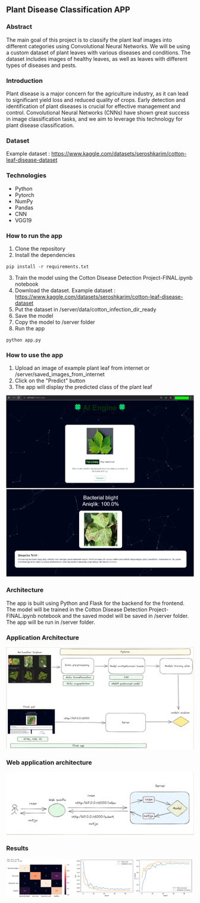 ## Plant Disease Classification APP

### Abstract 
The main goal of this project is to classify the plant leaf images into different categories using Convolutional Neural Networks. We will be using a custom dataset of plant leaves with various diseases and conditions. The dataset includes images of healthy leaves, as well as leaves with different types of diseases and pests.

### Introduction
Plant disease is a major concern for the agriculture industry, as it can lead to significant yield loss and reduced quality of crops. Early detection and identification of plant diseases is crucial for effective management and control. Convolutional Neural Networks (CNNs) have shown great success in image classification tasks, and we aim to leverage this technology for plant disease classification.

### Dataset
Example dataset : https://www.kaggle.com/datasets/seroshkarim/cotton-leaf-disease-dataset

### Technologies
- Python
- Pytorch
- NumPy
- Pandas
- CNN
- VGG19


### How to run the app
1. Clone the repository
2. Install the dependencies

```
pip install -r requirements.txt
```
3. Train the model using the Cotton Disease Detection Project-FINAL.ipynb notebook
4. Download the dataset. Example dataset : https://www.kaggle.com/datasets/seroshkarim/cotton-leaf-disease-dataset
5. Put the dataset in /server/data/cotton_infection_dir_ready
6. Save the model
7. Copy the model to /server folder 
8. Run the app

```
python app.py
```

### How to use the app
1. Upload an image of example plant leaf from internet or /server/saved_images_from_internet
2. Click on the "Predict" button
3. The app will display the predicted class of the plant leaf

![image](./assets/web-1.png)
![image](./assets/web-2.png)

### Architecture
The app is built using Python and Flask for the backend for the frontend. The model will be trained in the Cotton Disease Detection Project-FINAL.ipynb notebook 
and the saved model will be saved in /server folder. The app will be run in /server folder.

### Application Architecture
![image](./assets/app-architecture.png)

### Web application architecture
![image](./assets/web-architecture.png)

### Results
![image](./assets/result-1.png)
